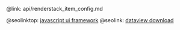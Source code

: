 @link: api/renderstack_item_config.md

@seolinktop: [javascript ui framework](https://webix.com)
@seolink: [dataview download](https://webix.com/widget/dataview/)